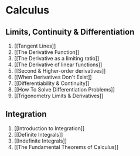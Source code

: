 # Calculus
## Limits, Continuity & Differentiation 
1. [[Tangent Lines]]
2. [[The Derivative Function]]
3. [[The Derivative as a limiting ratio]]
4. [[The Derivative of linear functions]]
5. [[Second & Higher-order derivatives]]
6. [[When Derivatives Don't Exist]]
7. [[Differentiability & Continuity]]
8. [[How To Solve Differentiation Problems]]
9. [[Trigonometry Limits & Derivatives]]


## Integration
1. [[Introduction to Integration]]
2. [[Definite Integrals]]
3. [[Indefinite Integrals]]
4. [[The Fundamental Theorems of Calculus]]